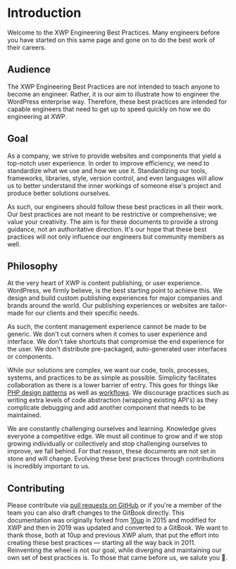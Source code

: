 # Introduction

Welcome to the XWP Engineering Best Practices. Many engineers before you have started on this same page and gone on to do the best work of their careers.

## Audience

The XWP Engineering Best Practices are not intended to teach anyone to become an engineer. Rather, it is our aim to illustrate how to engineer the WordPress enterprise way. Therefore, these best practices are intended for capable engineers that need to get up to speed quickly on how we do engineering at XWP.

## Goal

As a company, we strive to provide websites and components that yield a top-notch user experience. In order to improve efficiency, we need to standardize what we use and how we use it. Standardizing our tools, frameworks, libraries, style, version control, and even languages will allow us to better understand the inner workings of someone else's project and produce better solutions ourselves.

As such, our engineers should follow these best practices in all their work. Our best practices are not meant to be restrictive or comprehensive; we value your creativity. The aim is for these documents to provide a strong guidance, not an authoritative direction. It's our hope that these best practices will not only influence our engineers but community members as well.

## Philosophy

At the very heart of XWP is content publishing, or user experience. WordPress, we firmly believe, is the best starting point to achieve this. We design and build custom publishing experiences for major companies and brands around the world. Our publishing experiences or websites are tailor-made for our clients and their specific needs.

As such, the content management experience cannot be made to be generic. We don't cut corners when it comes to user experience and interface. We don't take shortcuts that compromise the end experience for the user. We don't distribute pre-packaged, auto-generated user interfaces or components.

While our solutions are complex, we want our code, tools, processes, systems, and practices to be as simple as possible. Simplicity facilitates collaboration as there is a lower barrier of entry. This goes for things like [PHP design patterns](languages/php.md#design-patterns) as well as [workflows](workflows/). We discourage practices such as writing extra levels of code abstraction \(wrapping existing API's\) as they complicate debugging and add another component that needs to be maintained.

We are constantly challenging ourselves and learning. Knowledge gives everyone a competitive edge. We must all continue to grow and if we stop growing individually or collectively and stop challenging ourselves to improve, we fall behind. For that reason, these documents are not set in stone and will change. Evolving these best practices through contributions is incredibly important to us.

## Contributing

Please contribute via [pull requests on GitHub](https://github.com/xwp/engineering-best-practices) or if you're a member of the team you can also draft changes to the GitBook directly. This documentation was originally forked from [10up](https://github.com/10up/Engineering-Best-Practices) in 2015 and modified for XWP and then in 2019 was updated and converted to a GitBook. We want to thank those, both at 10up and previous XWP alum, that put the effort into creating these best practices — starting all the way back in 2011. Reinventing the wheel is not our goal, while diverging and maintaining our own set of best practices is. To those that came before us, we salute you 🖖.

